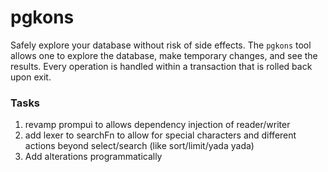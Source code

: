 # pgkons

Safely explore your database without risk of side effects. The `pgkons` tool allows one to explore the database, make temporary changes, and see the results. Every operation is handled within a transaction that is rolled back upon exit. 

### Tasks

1. revamp prompui to allows dependency injection of reader/writer
2. add lexer to searchFn to allow for special characters and different actions beyond select/search (like sort/limit/yada yada)
2. Add alterations programmatically
